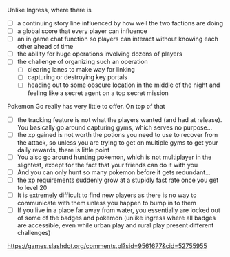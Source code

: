 Unlike Ingress, where there is
- [ ] a continuing story line influenced by how well the two factions are doing
- [ ] a global score that every player can influence
- [ ] an in game chat function so players can interact without knowing each other ahead of time
- [ ] the ability for huge operations involving dozens of players
- [ ] the challenge of organizing such an operation
  - [ ] clearing lanes to make way for linking
  - [ ] capturing or destroying key portals
  - [ ] heading out to some obscure location in the middle of the night and feeling like a secret agent on a top secret mission

Pokemon Go really has very little to offer. On top of that
  - [ ] the tracking feature is not what the players wanted (and had at release). You basically go around capturing gyms, which serves no purpose...
  - [ ] the xp gained is not worth the potions you need to use to recover from the attack, so unless you are trying to get on multiple gyms to get your daily rewards, there is little point
  - [ ] You also go around hunting pokemon, which is not multiplayer in the slightest, except for the fact that your friends can do it with you
  - [ ] And you can only hunt so many pokemon before it gets redundant...
  - [ ] the xp requirements suddenly grow at a stupidly fast rate once you get to level 20
  - [ ] It is extremely difficult to find new players as there is no way to communicate with them unless you happen to bump in to them
  - [ ] If you live in a place far away from water, you essentially are locked out of some of the badges and pokemon (unlike ingress where all badges are accessible, even while urban play and rural play present different challenges)

https://games.slashdot.org/comments.pl?sid=9561677&cid=52755955
